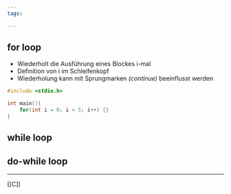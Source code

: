 ```yaml
---
tags:

---
```

## for loop
- Wiederholt die Ausführung eines Blockes i-mal
- Definition von i im Schleifenkopf
- Wiederholung kann mit Sprungmarken *(continue)* beeinflusst werden
```C
#include <stdio.h>

int main(){
	for(int i = 0; i < 5; i++) {}
}
```


## while loop

## do-while loop

---
[[C]]